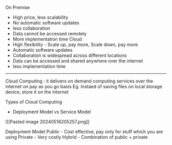 On Premise
 - High price, less scalability
 - No automatic software updates
 - less collaboration 
 - Data cannot be accessed remotely
 - More implementation time
Cloud
- High flexibility - Scale up, pay more, Scale down, pay more
- Automatic software updates
- Collaboration is widespread across different locations
- Data can be accessed and shared anywhere over the internet
- less implementation time
--------------------------------------------
Cloud Computing : it delivers on demand computing services over the internet on pay as you go basis
Eg. Instaed of saving files on local storage device, store it on the internet

Types of Cloud Computing
- Deployment Model vs Service Model

![[Pasted image 20240518205257.png]]

Deployment Model 
Public  - Cost effective, pay only for stuff which you are using
Private - Very costly
Hybrid - Combination of public + private